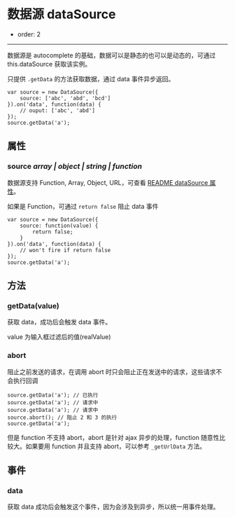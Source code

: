 # 数据源 dataSource

- order: 2

----

数据源是 autocomplete 的基础，数据可以是静态的也可以是动态的，可通过 this.dataSource 获取该实例。

只提供 `.getData` 的方法获取数据，通过 data 事件异步返回。

```
var source = new DataSource({
    source: ['abc', 'abd', 'bcd']
}).on('data', function(data) {
    // ouput: ['abc', 'abd']
});
source.getData('a');
```


## 属性

### source *array | object | string | function*

数据源支持 Function, Array, Object, URL，可查看 [README dataSource 属性](http://aralejs.org/autocomplete/index.html)。

如果是 Function，可通过 `return false` 阻止 data 事件

```
var source = new DataSource({
    source: function(value) {
        return false;
    }
}).on('data', function(data) {
    // won't fire if return false
});
source.getData('a');
```

## 方法

### getData(value)

获取 data，成功后会触发 data 事件。

value 为输入框过滤后的值(realValue)

### abort

阻止之前发送的请求，在调用 abort 时只会阻止正在发送中的请求，这些请求不会执行回调

```
source.getData('a'); // 已执行
source.getData('a'); // 请求中
source.getData('a'); // 请求中
source.abort(); // 阻止 2 和 3 的执行
source.getData('a');
```

但是 function 不支持 abort，abort 是针对 ajax 异步的处理，function 随意性比较大。如果要用 function 并且支持 abort，可以参考 `_getUrlData` 方法。

## 事件

### data

获取 data 成功后会触发这个事件，因为会涉及到异步，所以统一用事件处理。
